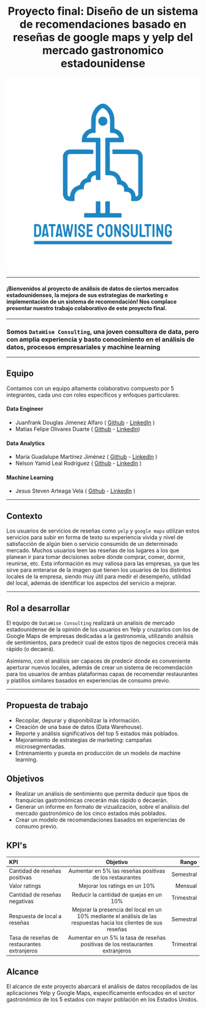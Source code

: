 ﻿# <h1 align=center> **Proyecto final: Diseño de un sistema de recomendaciones basado en reseñas de google maps y yelp del mercado  gastronomico estadounidense** </h1>

![Logo](pictures/logo1.png)

--- 
#### ¡Bienvenidos al proyecto de análisis de datos de ciertos mercados estadounidenses, la mejora de sus estrategias de marketing e implementación de un sistema de recomendación! Nos complace presentar nuestro trabajo colaborativo de este proyecto final.
---

### Somos **`DataWise Consulting`**, una joven consultora de data, pero con amplia experiencia y basto conocimiento en el análisis de datos, procesos empresariales y machine learning

---

## **Equipo**

Contamos con un equipo altamente colaborativo compuesto por 5 integrantes, cada uno con roles específicos y enfoques particulares:

#### Data Engineer

+ Juanfrank Douglas Jimenez Alfaro  ( [Github](https://github.com/franjuan8) - [LinkedIn](https://www.linkedin.com/in/juanfrank-douglas-jimenez-alfaro-ab8501264/) )
+ Matias Felipe Olivares Duarte  ( [Github](https://github.com/saeram00) - [LinkedIn](https://www.linkedin.com/in/matias-felipe-olivares-duarte/))

#### Data Analytics

+ María Guadalupe Martínez Jiménez ( [Github](https://github.com/Cora1218) - [LinkedIn](https://www.linkedin.com/in/mar%C3%ADa-guadalupe-mart%C3%ADnez-jim%C3%A9nez-1a489173/) )
+ Nelson Yamid Leal Rodriguez ( [Github](https://github.com/nelsonleal88) - [LinkedIn](https://www.linkedin.com/in/nelson-leal-b34075147/) )

#### Machine Learning

+ Jesus Steven Arteaga Vela  ( [Github](https://github.com/jarteaga97) - [LinkedIn](https://www.linkedin.com/in/jesus-arteaga-w1506/) )

---

## **Contexto**

 Los usuarios de servicios de reseñas como `yelp` y `google maps` utilizan estos servicios para subir en forma de texto su experiencia vivida y nivel de satisfacción de algún bien o servicio consumido de un determinado mercado. Muchos usuarios leen las reseñas de los lugares a los que planean ir para tomar decisiones sobre dónde comprar, comer, dormir, reunirse, etc. Esta información es muy valiosa para las empresas, ya que les sirve para enterarse de la imagen que tienen los usuarios de los distintos locales de la empresa, siendo muy útil para medir el desempeño, utilidad del local, además de identificar los aspectos del servicio a mejorar.

---
## **Rol a desarrollar**

El equipo de `DataWise Consulting` realizará un analisis de mercado estadounidense de la opinión de los usuarios en Yelp y cruzarlos con los de Google Maps de empresas dedicadas a la gastronomía, utilizando análisis de sentimientos, para predecir cual de estos tipos de negocios crecerá más rápido (o decaerá).

Asimismo, con el análisis ser capaces de predecir dónde es conveniente aperturar nuevos locales, además de crear un sistema de recomendación para los usuarios de ambas plataformas capas de recomendar restaurantes y platillos similares basados en experiencias de consumo previo.

---

## **Propuesta de trabajo**

+ Recopilar, depurar y disponibilizar la información.
+ Creación de una base de datos (Data Warehouse).
+ Reporte y análisis significativos del top 5 estados más poblados.
+ Mejoramiento de estrategias de marketing: campañas microsegmentadas.
+ Entrenamiento y puesta en producción de un modelo de machine learning.

## **Objetivos**

+ Realizar un análisis de sentimiento que permita deducir que tipos de franquicias gastronómicas crecerán más rápido o decaerán.
+ Generar un informe en formato de vizualización, sobre el análisis del mercado gastronómico de los cinco estados más poblados.
+ Crear un modelo de recomendaciones basados en experiencias de consumo previo.

## **KPI's**

| KPI | Objetivo | Rango |
|:------------- |:---------------:| -------:|
| Cantidad de reseñas positivas         | Aumentar en 5% las reseñas positivas de los restaurantes          | Semestral |
| Valor ratings         | Mejorar los ratings en un 10%          | Mensual |
| Cantidad de reseñas negativas         | Reducir la cantidad de quejas en un 10%          | Trimestral |
| Respuesta de local a reseñas         | Mejorar la presencia del local en un 10% mediante el análisis de las respuestas hacia los clientes de sus reseñas          | Semestral |
| Tasa de reseñas de restaurantes extranjeros         | Aumentar en un 5% la tasa de reseñas positivas de los restaurantes extranjeros          | Trimestral |

## **Alcance**

El alcance de este proyecto abarcará el análisis de datos recopilados de las aplicaciones Yelp y Google Maps, 
específicamente enfocados en el sector gastronómico de los 5 estados con mayor población en los Estados Unidos.
